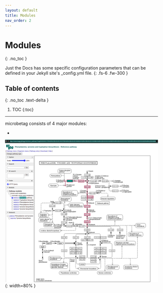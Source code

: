 ```yaml
---
layout: default
title: Modules
nav_order: 2
---
```



# Modules 
{: .no_toc }


Just the Docs has some specific configuration parameters that can be defined in your Jekyll site's _config.yml file.
{: .fs-6 .fw-300 }

## Table of contents
{: .no_toc .text-delta }

1. TOC
{:toc}

---



microbetag consists of 4 major modules: 

- 


![complementarity in kegg example](../assets/images/kegg_example.png){: width=80% }






